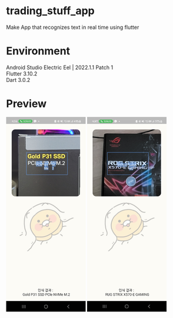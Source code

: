 # trading_stuff_app
Make App that recognizes text in real time using flutter

# Environment
Android Studio Electric Eel | 2022.1.1 Patch 1 <br>
Flutter 3.10.2 <br>
Dart 3.0.2 <br>

# Preview
<p align="left">
<img src="img_01.jpg" width="216" height="528"/>
<img src="img_02.jpg" width="216" height="528"/>
</p>
